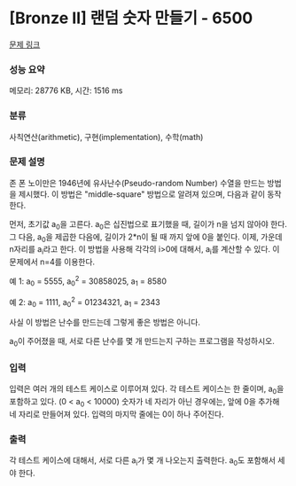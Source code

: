 # [Bronze II] 랜덤 숫자 만들기 - 6500 

[문제 링크](https://www.acmicpc.net/problem/6500) 

### 성능 요약

메모리: 28776 KB, 시간: 1516 ms

### 분류

사칙연산(arithmetic), 구현(implementation), 수학(math)

### 문제 설명

<p>존 폰 노이만은 1946년에 유사난수(Pseudo-random Number) 수열을 만드는 방법을 제시했다. 이 방법은 "middle-square" 방법으로 알려져 있으며, 다음과 같이 동작한다.</p>

<p>먼저, 초기값 a<sub>0</sub>을 고른다. a<sub>0</sub>은 십진법으로 표기했을 때, 길이가 n을 넘지 않아야 한다. 그 다음, a<sub>0</sub>을 제곱한 다음에, 길이가 2*n이 될 때 까지 앞에 0을 붙인다. 이제, 가운데 n자리를 a<sub>i</sub>라고 한다. 이 방법을 사용해 각각의 i>0에 대해서, a<sub>i</sub>를 계산할 수 있다. 이 문제에서 n=4를 이용한다.</p>

<p>예 1: a<sub>0</sub> = 5555, a<sub>0</sub><sup>2</sup> = 30858025, a<sub>1</sub> = 8580</p>

<p>예 2: a<sub>0</sub> = 1111, a<sub>0</sub><sup>2</sup> = 01234321, a<sub>1</sub> = 2343</p>

<p>사실 이 방법은 난수를 만드는데 그렇게 좋은 방법은 아니다. </p>

<p>a<sub>0</sub>이 주어졌을 때, 서로 다른 난수를 몇 개 만드는지 구하는 프로그램을 작성하시오.</p>

### 입력 

 <p>입력은 여러 개의 테스트 케이스로 이루어져 있다. 각 테스트 케이스는 한 줄이며, a<sub>0</sub>을 포함하고 있다. (0 < a<sub>0</sub> < 10000) 숫자가 네 자리가 아닌 경우에는, 앞에 0을 추가해 네 자리로 만들어져 있다. 입력의 마지막 줄에는 0이 하나 주어진다.</p>

### 출력 

 <p>각 테스트 케이스에 대해서, 서로 다른 a<sub>i</sub>가 몇 개 나오는지 출력한다. a<sub>0</sub>도 포함해서 세야 한다.</p>

